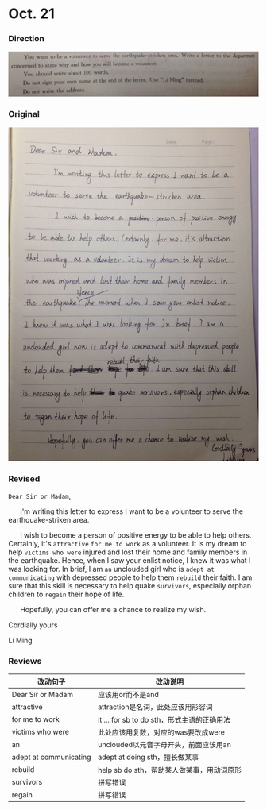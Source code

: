# Oct. 21

### Direction

![alttext](/writings/10.21/2.jpg)

### Original

![alttext](/writings/10.21/1.jpg)

### Revised

`Dear Sir or Madam`,

&nbsp;&nbsp;&nbsp;&nbsp;&nbsp;&nbsp;I'm writing this letter to express I want to be a volunteer to serve the earthquake-striken area.

&nbsp;&nbsp;&nbsp;&nbsp;&nbsp;&nbsp;I wish to become a person of positive energy to be able to help others. Certainly, it's `attractive` `for me to work` as a volunteer. It is my dream to help `victims who were` injured and lost their home and family members in the earthquake. Hence, when I saw your enlist notice, I knew it was what I was looking for. In brief, I am `an` unclouded girl who is `adept at communicating` with depressed people to help them `rebuild` their faith. I am sure that this skill is necessary to help quake `survivors`, especially orphan children to `regain` their hope of life.

&nbsp;&nbsp;&nbsp;&nbsp;&nbsp;&nbsp;Hopefully, you can offer me a chance to realize my wish.

Cordially yours

Li Ming

### Reviews
|改动句子|改动说明|
|---|---|
|Dear Sir or Madam|应该用or而不是and|
|attractive|attraction是名词，此处应该用形容词|
|for me to work|it ... for sb to do sth，形式主语的正确用法|
|victims who were|此处应该用复数，对应的was要改成were|
|an|unclouded以元音字母开头，前面应该用an|
|adept at communicating|adept at doing sth，擅长做某事|
|rebuild|help sb do sth，帮助某人做某事，用动词原形|
|survivors|拼写错误|
|regain|拼写错误|
